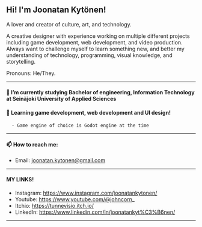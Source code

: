 ## Hi! I'm Joonatan Kytönen!

A lover and creator of culture, art, and technology.

A creative designer with experience working on multiple different projects including game development, web development, and video production. Always want to challenge myself to learn something new, and better my understanding of technology, programming, visual knowledge, and storytelling.

Pronouns: He/They.

-------

#### 🔭 I’m currently studying Bachelor of engineering, Information Technology at Seinäjoki University of Applied Sciences

#### 🌱 Learning game development, web development and UI design!

      - Game engine of choice is Godot engine at the time

------

#### 📫 How to reach me:

- Email: joonatan.kytonen@gmail.com

-----

#### MY LINKS!

- Instagram: https://www.instagram.com/joonatankytonen/
- Youtube: https://www.youtube.com/@johncorn_
- Itchio: https://tunnevisio.itch.io/
- LinkedIn: https://www.linkedin.com/in/joonatankyt%C3%B6nen/

-----

